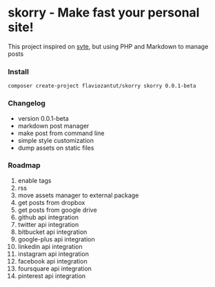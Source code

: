 # skorry - Make fast your personal site!

This project inspired on [syte](https://github.com/rigoneri/syte), but using PHP and Markdown to manage posts



### Install

    composer create-project flaviozantut/skorry skorry 0.0.1-beta




### Changelog

* version 0.0.1-beta
 * markdown post manager
 * make post from command line
 * simple style customization
 * dump assets on static files




### Roadmap

1. enable tags
1. rss
1. move assets manager to external package
1. get posts from dropbox
1. get posts from google drive
1. github api integration
1. twitter api integration
1. bitbucket api integration
1. google-plus api integration
1. linkedin api integration
1. instagram api integration
1. facebook api integration
1. foursquare api integration
1. pinterest api integration








